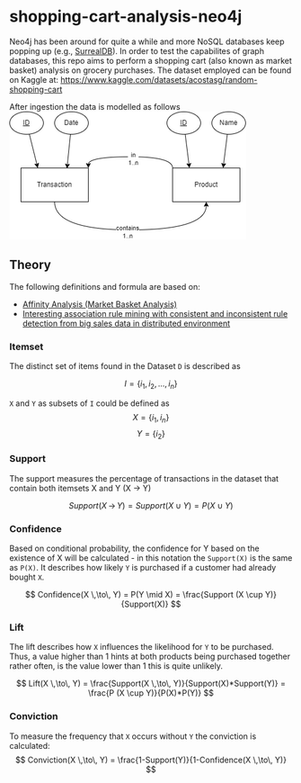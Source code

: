# shopping-cart-analysis-neo4j
Neo4j has been around for quite a while and more NoSQL databases keep popping up (e.g., [SurrealDB](https://surrealdb.com/)). In order to test the capabilites of graph databases, this repo aims to perform a shopping cart (also known as market basket) analysis on grocery purchases.
The dataset employed can be found on Kaggle at: https://www.kaggle.com/datasets/acostasg/random-shopping-cart

After ingestion the data is modelled as follows
![](./images/DB-Design.png)

## Theory
The following definitions and formula are based on:
* [Affinity Analysis (Market Basket Analysis)](https://towardsdatascience.com/affinity-analysis-market-basket-analysis-c8e7fcc61a21)
* [Interesting association rule mining with consistent and inconsistent rule detection from big sales data in distributed environment](https://www.sciencedirect.com/science/article/pii/S2314728816300460)

### Itemset
The distinct set of items found in the Dataset `D` is described as

$$ I = \{i_1, i_2, ..., i_n\} $$

`X` and `Y` as subsets of `I` could be defined as
$$ X = \{i_1, i_n\} $$
$$ Y = \{i_2\} $$

### Support
The support measures the percentage of transactions in the dataset that contain both itemsets X and Y (X &rarr; Y)

$$ Support(X \,\to\, Y) = Support (X \cup Y) = P(X \cup Y) $$ 

### Confidence
Based on conditional probability, the confidence for Y based on the existence of X will be calculated - in this notation the `Support(X)` is the same as `P(X)`. It describes how likely `Y` is purchased if a customer had already bought `X`.

$$ Confidence(X \,\to\, Y) = P(Y \mid X) = \frac{Support (X \cup Y)}{Support(X)} $$ 

### Lift
The lift describes how `X` influences the likelihood for `Y` to be purchased.
Thus, a value higher than 1 hints at both products being purchased together rather often, is the value lower than 1 this is quite unlikely.

$$ Lift(X \,\to\, Y) = \frac{Support(X \,\to\, Y)}{Support(X)*Support(Y)} = \frac{P (X \cup Y)}{P(X)*P(Y)} $$ 

### Conviction
To measure the frequency that `X` occurs without `Y` the conviction is calculated:
$$ Conviction(X \,\to\, Y) = \frac{1-Support(Y)}{1-Confidence(X \,\to\, Y)} $$